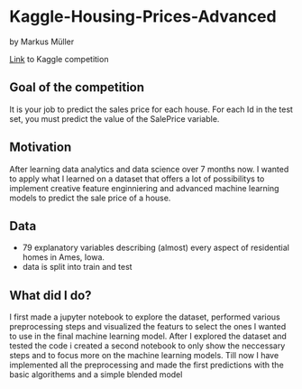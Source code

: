 # Kaggle-Housing-Prices-Advanced
by Markus Müller

<a href='https://www.kaggle.com/c/house-prices-advanced-regression-techniques'>Link</a> to Kaggle competition 

## Goal of the competition
It is your job to predict the sales price for each house. For each Id in the test set, you must predict the value of the SalePrice variable.

## Motivation
After learning data analytics and data science over 7 months now. I wanted to apply what I learned on a dataset that offers a lot of possibilitys to implement creative feature enginniering and advanced machine learning models to predict the sale price of a house.


## Data
- 79 explanatory variables describing (almost) every aspect of residential homes in Ames, Iowa.
- data is split into train and test 

## What did I do?
I first made a jupyter notebook to explore the dataset, performed various preprocessing steps and visualized the featurs to select the ones I wanted to use in the final machine learning model. After I explored the dataset and tested the code i created a second notebook to only show the neccessary steps and to focus more on the machine learning models. Till now I have implemented all the preprocessing and made the first predictions with the basic algorithems and a simple blended model 

